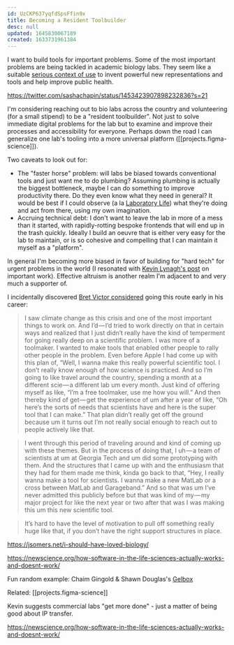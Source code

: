 ```yaml
---
id: UzCKP637yqfdSpsFfin9x
title: Becoming a Resident Toolbuilder
desc: null
updated: 1645830067189
created: 1633731961384
---
```


I want to build tools for important problems. Some of the most important problems are being tackled in academic biology labs. They seem like a suitable [serious context of use](https://notes.andymatuschak.org/Effective_system_design_requires_insights_drawn_from_serious_contexts_of_use) to invent powerful new representations and tools and help improve public health.

https://twitter.com/sashachapin/status/1453423907898232836?s=21

I'm considering reaching out to bio labs across the country and volunteering (for a small stipend) to be a "resident toolbuilder". Not just to solve immediate digital problems for the lab but to examine and improve their processes and accessibility for everyone. Perhaps down the road I can generalize one lab's tooling into a more universal platform ([[projects.figma-science]]).

Two caveats to look out for:

- The "faster horse" problem: will labs be biased towards conventional tools and just want me to do plumbing? Assuming plumbing is actually the biggest bottleneck, maybe I can do something to improve productivity there. Do they even know what they need in general? It would be best if I could observe (a la [Laboratory Life](https://press.princeton.edu/books/paperback/9780691028323/laboratory-life)) what they're doing and act from there, using my own imagination.
- Accruing technical debt: I don't want to leave the lab in more of a mess than it started, with rapidly-rotting bespoke frontends that will end up in the trash quickly. Ideally I build an oeuvre that is either very easy for the lab to maintain, or is so cohesive and compelling that I can maintain it myself as a "platform".

In general I'm becoming more biased in favor of building for "hard tech" for urgent problems in the world (I resonated with [Kevin Lynagh's post](https://kevinlynagh.com/newsletter/2021_01_important_work/) on important work). Effective altruism is another realm I'm adjacent to and very much a supporter of.

I incidentally discovered [Bret Victor considered](https://postlight.com/podcast/computing-is-everywhere) going this route early in his career:

> I saw climate change as this crisis and one of the most important things to work on. And I’d — I’d tried to work directly on that in certain ways and realized that I just didn’t really have the kind of temperment for going really deep on a scientific problem. I was more of a toolmaker. I wanted to make tools that enabled other people to rally other people in the problem. Even before Apple I had come up with this plan of, “Well, I wanna make this really powerful scientific tool. I don’t really know enough of how science is practiced. And so I’m going to like travel around the country, spending a month at a different scie — a different lab um every month. Just kind of offering myself as like, “I’m a free toolmaker, use me how you will.” And then thereby kind of get — get the experience of um after a year of like, “Oh here’s the sorts of needs that scientists have and here is the super tool that I can make.” That plan didn’t really get off the ground because um it turns out I’m not really social enough to reach out to people actively like that.

> I went through this period of traveling around and kind of coming up with these themes. But in the process of doing that, I uh — a team of scientists at um at Georgia Tech and um did some prototyping with them. And the structures that I came up with and the enthusiasm that they had for them made me think, kinda go back to that, “Hey, I really wanna make a tool for scientists. I wanna make a new MatLab or a cross between MatLab and Garageband.” And so that was um I’ve never admitted this publicly before but that was kind of my — my major project for like the next year or two after that was I was making this um this new scientific tool.

> It’s hard to have the level of motivation to pull off something really huge like that, if you don’t have the right support structures in place.

https://jsomers.net/i-should-have-loved-biology/

https://newscience.org/how-software-in-the-life-sciences-actually-works-and-doesnt-work/

Fun random example: Chaim Gingold & Shawn Douglas's [Gelbox](https://douglaslab.org/gelbox/)

Related: [[projects.figma-science]]

Kevin suggests commercial labs "get more done" - just a matter of being good about IP transfer.

https://newscience.org/how-software-in-the-life-sciences-actually-works-and-doesnt-work/
